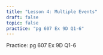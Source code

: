 ```yaml
---
title: "Lesson 4: Multiple Events"
draft: false
topic: false
practice: "pg 607 Ex 9D Q1-6"
---
```








Practice: pg 607 Ex 9D Q1-6